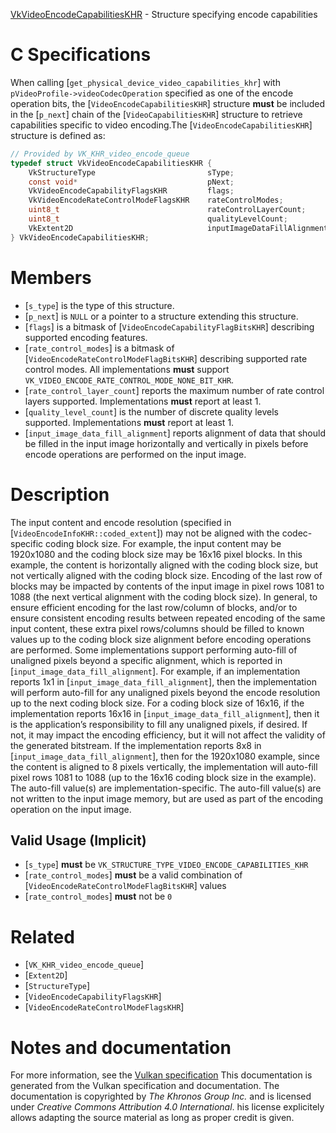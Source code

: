 [VkVideoEncodeCapabilitiesKHR](https://www.khronos.org/registry/vulkan/specs/1.3-extensions/man/html/VkVideoEncodeCapabilitiesKHR.html) - Structure specifying encode capabilities

# C Specifications
When calling [`get_physical_device_video_capabilities_khr`] with
`pVideoProfile->videoCodecOperation` specified as one of the encode
operation bits, the [`VideoEncodeCapabilitiesKHR`] structure  **must**  be
included in the [`p_next`] chain of the [`VideoCapabilitiesKHR`]
structure to retrieve capabilities specific to video encoding.The [`VideoEncodeCapabilitiesKHR`] structure is defined as:
```c
// Provided by VK_KHR_video_encode_queue
typedef struct VkVideoEncodeCapabilitiesKHR {
    VkStructureType                         sType;
    const void*                             pNext;
    VkVideoEncodeCapabilityFlagsKHR         flags;
    VkVideoEncodeRateControlModeFlagsKHR    rateControlModes;
    uint8_t                                 rateControlLayerCount;
    uint8_t                                 qualityLevelCount;
    VkExtent2D                              inputImageDataFillAlignment;
} VkVideoEncodeCapabilitiesKHR;
```

# Members
- [`s_type`] is the type of this structure.
- [`p_next`] is `NULL` or a pointer to a structure extending this structure.
- [`flags`] is a bitmask of [`VideoEncodeCapabilityFlagBitsKHR`] describing supported encoding features.
- [`rate_control_modes`] is a bitmask of [`VideoEncodeRateControlModeFlagBitsKHR`] describing supported rate control modes. All implementations  **must**  support `VK_VIDEO_ENCODE_RATE_CONTROL_MODE_NONE_BIT_KHR`.
- [`rate_control_layer_count`] reports the maximum number of rate control layers supported. Implementations  **must**  report at least 1.
- [`quality_level_count`] is the number of discrete quality levels supported. Implementations  **must**  report at least 1.
- [`input_image_data_fill_alignment`] reports alignment of data that should be filled in the input image horizontally and vertically in pixels before encode operations are performed on the input image.

# Description
The input content and encode resolution (specified in
[`VideoEncodeInfoKHR::coded_extent`]) may not be aligned with the
codec-specific coding block size.
For example, the input content may be 1920x1080 and the coding block size
may be 16x16 pixel blocks.
In this example, the content is horizontally aligned with the coding block
size, but not vertically aligned with the coding block size.
Encoding of the last row of blocks may be impacted by contents of the input
image in pixel rows 1081 to 1088 (the next vertical alignment with the
coding block size).
In general, to ensure efficient encoding for the last row/column of blocks,
and/or to ensure consistent encoding results between repeated encoding of
the same input content, these extra pixel rows/columns should be filled to
known values up to the coding block size alignment before encoding
operations are performed.
Some implementations support performing auto-fill of unaligned pixels beyond
a specific alignment, which is reported in
[`input_image_data_fill_alignment`].
For example, if an implementation reports 1x1 in
[`input_image_data_fill_alignment`], then the implementation will perform
auto-fill for any unaligned pixels beyond the encode resolution up to the
next coding block size.
For a coding block size of 16x16, if the implementation reports 16x16 in
[`input_image_data_fill_alignment`], then it is the application’s
responsibility to fill any unaligned pixels, if desired.
If not, it may impact the encoding efficiency, but it will not affect the
validity of the generated bitstream.
If the implementation reports 8x8 in [`input_image_data_fill_alignment`], then
for the 1920x1080 example, since the content is aligned to 8 pixels
vertically, the implementation will auto-fill pixel rows 1081 to 1088 (up to
the 16x16 coding block size in the example).
The auto-fill value(s) are implementation-specific.
The auto-fill value(s) are not written to the input image memory, but are
used as part of the encoding operation on the input image.
## Valid Usage (Implicit)
-  [`s_type`] **must**  be `VK_STRUCTURE_TYPE_VIDEO_ENCODE_CAPABILITIES_KHR`
-  [`rate_control_modes`] **must**  be a valid combination of [`VideoEncodeRateControlModeFlagBitsKHR`] values
-  [`rate_control_modes`] **must**  not be `0`

# Related
- [`VK_KHR_video_encode_queue`]
- [`Extent2D`]
- [`StructureType`]
- [`VideoEncodeCapabilityFlagsKHR`]
- [`VideoEncodeRateControlModeFlagsKHR`]

# Notes and documentation
For more information, see the [Vulkan specification](https://www.khronos.org/registry/vulkan/specs/1.3-extensions/html/vkspec.html)
This documentation is generated from the Vulkan specification and documentation.
The documentation is copyrighted by *The Khronos Group Inc.* and is licensed under *Creative Commons Attribution 4.0 International*.
his license explicitely allows adapting the source material as long as proper credit is given.
        